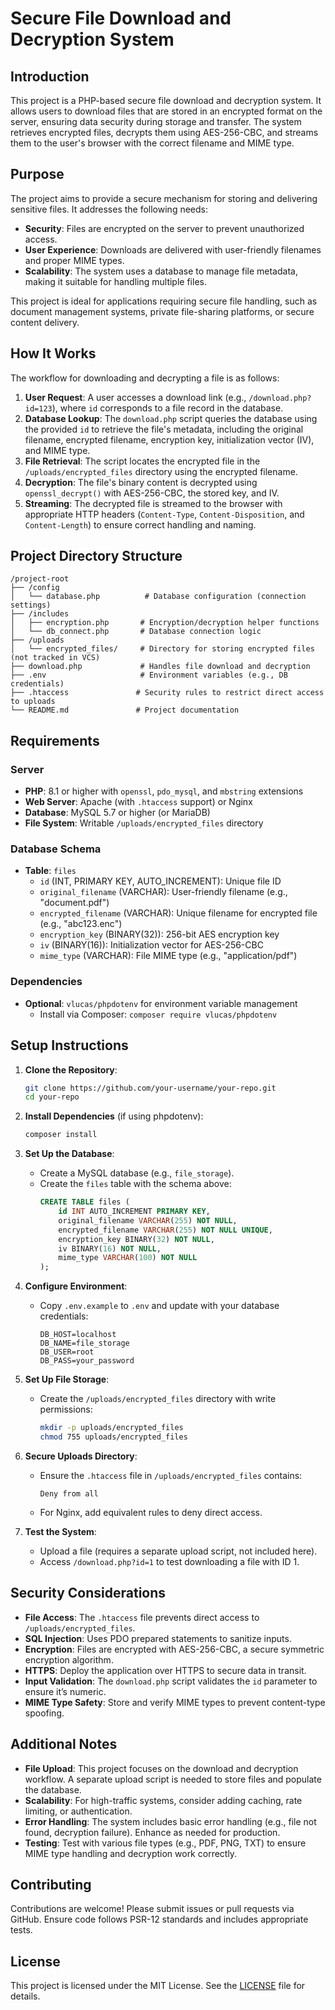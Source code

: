 # Secure File Download and Decryption System

## Introduction
This project is a PHP-based secure file download and decryption system. It allows users to download files that are stored in an encrypted format on the server, ensuring data security during storage and transfer. The system retrieves encrypted files, decrypts them using AES-256-CBC, and streams them to the user's browser with the correct filename and MIME type.

## Purpose
The project aims to provide a secure mechanism for storing and delivering sensitive files. It addresses the following needs:
- **Security**: Files are encrypted on the server to prevent unauthorized access.
- **User Experience**: Downloads are delivered with user-friendly filenames and proper MIME types.
- **Scalability**: The system uses a database to manage file metadata, making it suitable for handling multiple files.

This project is ideal for applications requiring secure file handling, such as document management systems, private file-sharing platforms, or secure content delivery.

## How It Works
The workflow for downloading and decrypting a file is as follows:
1. **User Request**: A user accesses a download link (e.g., `/download.php?id=123`), where `id` corresponds to a file record in the database.
2. **Database Lookup**: The `download.php` script queries the database using the provided `id` to retrieve the file's metadata, including the original filename, encrypted filename, encryption key, initialization vector (IV), and MIME type.
3. **File Retrieval**: The script locates the encrypted file in the `/uploads/encrypted_files` directory using the encrypted filename.
4. **Decryption**: The file's binary content is decrypted using `openssl_decrypt()` with AES-256-CBC, the stored key, and IV.
5. **Streaming**: The decrypted file is streamed to the browser with appropriate HTTP headers (`Content-Type`, `Content-Disposition`, and `Content-Length`) to ensure correct handling and naming.

## Project Directory Structure
```
/project-root
├── /config
│   └── database.php          # Database configuration (connection settings)
├── /includes
│   ├── encryption.php       # Encryption/decryption helper functions
│   └── db_connect.php       # Database connection logic
├── /uploads
│   └── encrypted_files/     # Directory for storing encrypted files (not tracked in VCS)
├── download.php             # Handles file download and decryption
├── .env                     # Environment variables (e.g., DB credentials)
├── .htaccess               # Security rules to restrict direct access to uploads
└── README.md               # Project documentation
```

## Requirements
### Server
- **PHP**: 8.1 or higher with `openssl`, `pdo_mysql`, and `mbstring` extensions
- **Web Server**: Apache (with `.htaccess` support) or Nginx
- **Database**: MySQL 5.7 or higher (or MariaDB)
- **File System**: Writable `/uploads/encrypted_files` directory

### Database Schema
- **Table**: `files`
  - `id` (INT, PRIMARY KEY, AUTO_INCREMENT): Unique file ID
  - `original_filename` (VARCHAR): User-friendly filename (e.g., "document.pdf")
  - `encrypted_filename` (VARCHAR): Unique filename for encrypted file (e.g., "abc123.enc")
  - `encryption_key` (BINARY(32)): 256-bit AES encryption key
  - `iv` (BINARY(16)): Initialization vector for AES-256-CBC
  - `mime_type` (VARCHAR): File MIME type (e.g., "application/pdf")

### Dependencies
- **Optional**: `vlucas/phpdotenv` for environment variable management
  - Install via Composer: `composer require vlucas/phpdotenv`

## Setup Instructions
1. **Clone the Repository**:
   ```bash
   git clone https://github.com/your-username/your-repo.git
   cd your-repo
   ```

2. **Install Dependencies** (if using phpdotenv):
   ```bash
   composer install
   ```

3. **Set Up the Database**:
   - Create a MySQL database (e.g., `file_storage`).
   - Create the `files` table with the schema above:
     ```sql
     CREATE TABLE files (
         id INT AUTO_INCREMENT PRIMARY KEY,
         original_filename VARCHAR(255) NOT NULL,
         encrypted_filename VARCHAR(255) NOT NULL UNIQUE,
         encryption_key BINARY(32) NOT NULL,
         iv BINARY(16) NOT NULL,
         mime_type VARCHAR(100) NOT NULL
     );
     ```

4. **Configure Environment**:
   - Copy `.env.example` to `.env` and update with your database credentials:
     ```
     DB_HOST=localhost
     DB_NAME=file_storage
     DB_USER=root
     DB_PASS=your_password
     ```

5. **Set Up File Storage**:
   - Create the `/uploads/encrypted_files` directory with write permissions:
     ```bash
     mkdir -p uploads/encrypted_files
     chmod 755 uploads/encrypted_files
     ```

6. **Secure Uploads Directory**:
   - Ensure the `.htaccess` file in `/uploads/encrypted_files` contains:
     ```
     Deny from all
     ```
   - For Nginx, add equivalent rules to deny direct access.

7. **Test the System**:
   - Upload a file (requires a separate upload script, not included here).
   - Access `/download.php?id=1` to test downloading a file with ID 1.

## Security Considerations
- **File Access**: The `.htaccess` file prevents direct access to `/uploads/encrypted_files`.
- **SQL Injection**: Uses PDO prepared statements to sanitize inputs.
- **Encryption**: Files are encrypted with AES-256-CBC, a secure symmetric encryption algorithm.
- **HTTPS**: Deploy the application over HTTPS to secure data in transit.
- **Input Validation**: The `download.php` script validates the `id` parameter to ensure it’s numeric.
- **MIME Type Safety**: Store and verify MIME types to prevent content-type spoofing.

## Additional Notes
- **File Upload**: This project focuses on the download and decryption workflow. A separate upload script is needed to store files and populate the database.
- **Scalability**: For high-traffic systems, consider adding caching, rate limiting, or authentication.
- **Error Handling**: The system includes basic error handling (e.g., file not found, decryption failure). Enhance as needed for production.
- **Testing**: Test with various file types (e.g., PDF, PNG, TXT) to ensure MIME type handling and decryption work correctly.

## Contributing
Contributions are welcome! Please submit issues or pull requests via GitHub. Ensure code follows PSR-12 standards and includes appropriate tests.

## License
This project is licensed under the MIT License. See the [LICENSE](LICENSE) file for details.<!-- Initial commit: Set up project with README and .gitignore -->
<!-- Add initial project documentation in README.md -->
<!-- Update README with setup instructions -->
<!-- Document file download features in README.md -->
<!-- Finalize README with usage examples -->
